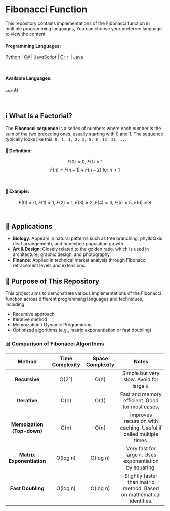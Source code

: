 # Fibonacci Function 

This repository contains implementations of the Fibonacci function in multiple programming languages, You can choose your preferred language to view the content.

#### Programming Languages:
[Python](/fibonacci/python/) | [C#](/fibonacci/C#/) | [JavaScript](/fibonacci/javascript/) | [C++](/fibonacci/C++/) | [Java](/fibonacci/javascript/)


<br />

#### Available Languages:
[فارسی](/fibonacci/README.fa.md)

<br />

## ℹ️ What is a Factorial?
The **Fibonacci sequence** is a series of numbers where each number is the sum of the two preceding ones, usually starting with 0 and 1. The sequence typically looks like this: `0, 1, 1, 2, 3, 5, 8, 13, 21, ...`



#### 📐 Definition:
$$
F(0) = 0,\ F(1) = 1
$$
$$
F(n) = F(n - 1) + F(n - 2)\ \text{for}\ n > 1
$$

<br />

#### 🔢 Example:
$$
F(0) = 0,\ F(1) = 1,\ F(2) = 1,\ F(3) = 2,\ F(4) = 3,\ F(5) = 5,\ F(6) = 8
$$
<br/>

## 🧩 Applications


- **Biology**: Appears in natural patterns such as tree branching, phyllotaxis (leaf arrangement), and honeybee population growth.
- **Art & Design**: Closely related to the golden ratio, which is used in architecture, graphic design, and photography.
- **Finance**: Applied in technical market analysis through Fibonacci retracement levels and extensions.

## 🎯 Purpose of This Repository

This project aims to demonstrate various implementations of the Fibonacci function across different programming languages and techniques, including:

- Recursive approach
- Iterative method
- Memoization / Dynamic Programming
- Optimized algorithms (e.g., matrix exponentiation or fast doubling)

### 📊 Comparison of Fibonacci Algorithms

| Method                  | Time Complexity | Space Complexity | Notes |
|:----:|:----:|:----:|:----:|
| **Recursive**           | O(2ⁿ)            | O(n)              | Simple but very slow. Avoid for large `n`. |
| **Iterative**           | O(n)             | O(1)              | Fast and memory efficient. Good for most cases. |
| **Memoization (Top-down)** | O(n)          | O(n)              | Improves recursion with caching. Useful if called multiple times. |
| **Matrix Exponentiation**   | O(log n)       | O(log n)          | Very fast for large `n`. Uses exponentiation by squaring. |
| **Fast Doubling**         | O(log n)         | O(log n)          | Slightly faster than matrix method. Based on mathematical identities. |